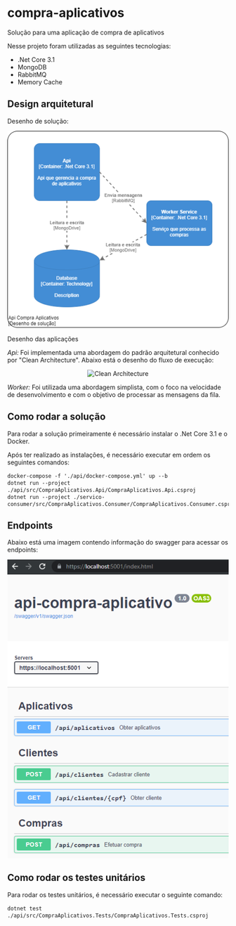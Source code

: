 # compra-aplicativos 
Solução para uma aplicação de compra de aplicativos

Nesse projeto foram utilizadas as seguintes tecnologias:
* .Net Core 3.1
* MongoDB
* RabbitMQ
* Memory Cache

## Design arquitetural

Desenho de solução:
<p align="center">
    <img alt="Api Compra Aplicativos" src="https://raw.githubusercontent.com/Marcel3F/compra-aplicativos/main/imagens-readme/solucao-compra-aplicativos.png?token=AC6YYEDFOLJIBPVHCK55K43A46MRW" />
</p>

Desenho das aplicações

*Api:*
Foi implementada uma abordagem do padrão arquitetural conhecido por "Clean Architecture".
Abaixo está o desenho do fluxo de execução:
<p align="center">
    <img alt="Clean Architecture" src="https://blog.cleancoder.com/uncle-bob/images/2012-08-13-the-clean-architecture/CleanArchitecture.jpg" />
</p>

*Worker:*
Foi utilizada uma abordagem simplista, com o foco na velocidade de desenvolvimento e com o objetivo de processar as mensagens da fila.

## Como rodar a solução
Para rodar a solução primeiramente é necessário instalar o .Net Core 3.1 e o Docker.

Após ter realizado as instalações, é necessário executar em ordem os seguintes comandos:
```
docker-compose -f './api/docker-compose.yml' up --b
dotnet run --project ./api/src/CompraAplicativos.Api/CompraAplicativos.Api.csproj
dotnet run --project ./servico-consumer/src/CompraAplicativos.Consumer/CompraAplicativos.Consumer.csproj
```

## Endpoints
Abaixo está uma imagem contendo informação do swagger para acessar os endpoints:
<p align="center">
    <img alt="Swagger" src="https://raw.githubusercontent.com/Marcel3F/compra-aplicativos/main/imagens-readme/swagger-endpoints.PNG?token=AC6YYEGZJSHU7HHD5S5SPRTA46MT6" />
</p>

## Como rodar os testes unitários
Para rodar os testes unitários, é necessário executar o seguinte comando:
```
dotnet test ./api/src/CompraAplicativos.Tests/CompraAplicativos.Tests.csproj
```
